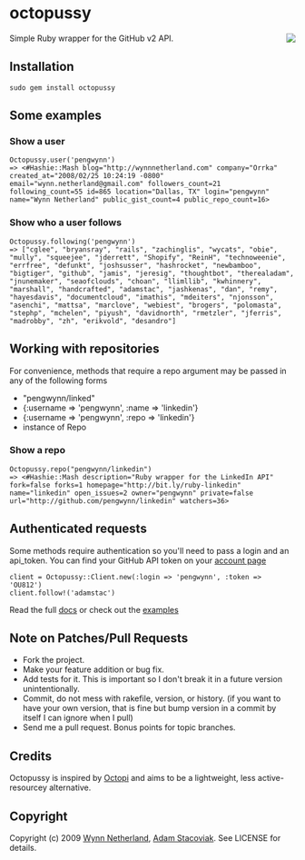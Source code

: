 
# octopussy

<img src='http://upload.wikimedia.org/wikipedia/en/b/bb/007Octopussyposter.jpg' style='float: right; margin: 0 0 10px 10px'/>

Simple Ruby wrapper for the GitHub v2 API. 

## Installation

    sudo gem install octopussy
    
## Some examples

### Show a user

    Octopussy.user('pengwynn')
    => <#Hashie::Mash blog="http://wynnnetherland.com" company="Orrka" created_at="2008/02/25 10:24:19 -0800" email="wynn.netherland@gmail.com" followers_count=21 following_count=55 id=865 location="Dallas, TX" login="pengwynn" name="Wynn Netherland" public_gist_count=4 public_repo_count=16>
    
### Show who a user follows

    Octopussy.following('pengwynn')
    => ["cglee", "bryansray", "rails", "zachinglis", "wycats", "obie", "mully", "squeejee", "jderrett", "Shopify", "ReinH", "technoweenie", "errfree", "defunkt", "joshsusser", "hashrocket", "newbamboo", "bigtiger", "github", "jamis", "jeresig", "thoughtbot", "therealadam", "jnunemaker", "seaofclouds", "choan", "llimllib", "kwhinnery", "marshall", "handcrafted", "adamstac", "jashkenas", "dan", "remy", "hayesdavis", "documentcloud", "imathis", "mdeiters", "njonsson", "asenchi", "mattsa", "marclove", "webiest", "brogers", "polomasta", "stephp", "mchelen", "piyush", "davidnorth", "rmetzler", "jferris", "madrobby", "zh", "erikvold", "desandro"]
    
## Working with repositories

For convenience, methods that require a repo argument may be passed in any of the following forms

* "pengwynn/linked"
* {:username => 'pengwynn', :name => 'linkedin'}
* {:username => 'pengwynn', :repo => 'linkedin'}
* instance of Repo

### Show a repo

    Octopussy.repo("pengwynn/linkedin")
    => <#Hashie::Mash description="Ruby wrapper for the LinkedIn API" fork=false forks=1 homepage="http://bit.ly/ruby-linkedin" name="linkedin" open_issues=2 owner="pengwynn" private=false url="http://github.com/pengwynn/linkedin" watchers=36>
    
## Authenticated requests

Some methods require authentication so you'll need to pass a login and an api_token. You can find your GitHub API token on your [account page](https://github.com/account)

    client = Octopussy::Client.new(:login => 'pengwynn', :token => 'OU812')
    client.follow!('adamstac')

Read the full [docs](http://rdoc.info/projects/pengwynn/octopussy) or check out the [examples](http://github.com/pengwynn/octopussy/tree/master/examples)

## Note on Patches/Pull Requests
 
* Fork the project.
* Make your feature addition or bug fix.
* Add tests for it. This is important so I don't break it in a
  future version unintentionally.
* Commit, do not mess with rakefile, version, or history.
  (if you want to have your own version, that is fine but
   bump version in a commit by itself I can ignore when I pull)
* Send me a pull request. Bonus points for topic branches.

## Credits

Octopussy is inspired by [Octopi](http://github.com/fcoury/octopi) and aims to be a lightweight, less active-resourcey alternative.

## Copyright

Copyright (c) 2009 [Wynn Netherland](http://wynnnetherland.com), [Adam Stacoviak](http://adamstacoviak.com/). See LICENSE for details.